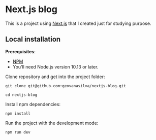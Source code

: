 # Next.js blog

This is a project using [Next.js](https://nextjs.org/) that I created just for studying purpose.

## Local installation

**Prerequisites**:

- [NPM](https://docs.npmjs.com/getting-started/installing-node)
- You’ll need Node.js version 10.13 or later.

Clone repository and get into the project folder:

```
git clone git@github.com:geovanasilva/nextjs-blog.git

cd nextjs-blog
```

Install npm dependencies:

```
npm install
```

Run the project with the development mode:

```
npm run dev
```
